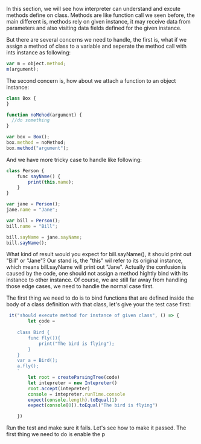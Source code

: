 In this section, we will see how interpreter can understand and excute methods define on class. Methods are like function call we seen before, the main different is, methods rely on given instance, it may receive data
from parameters and also visiting data fields defined for the given instance. 

But there are several concerns we need to handle, the first is, what if we assign a method of class to a variable and seperate the method call with ints instance as following:

```js
var m = object.method;
m(argument);
```

The second concern is, how about we attach a function to an object instance:

```js
class Box {
}

function noMehod(argument) {
  //do something
}

var box = Box();
box.method = noMethod;
box.method("argument");
```

And we have more tricky case to handle like following:
```js
class Person {
    func sayName() {
        print(this.name);
    }
}

var jane = Person();
jane.name = "Jane";

var bill = Person();
bill.name = "Bill";

bill.sayName = jane.sayName;
bill.sayName();
```
What kind of result would you expect for bill.sayName(), it should print out "Bill" or "Jane"? Our stand is, the "this" wil refer to its original instance, which means bill.sayName will print out "Jane". Actually the
confusion is caused by the code, one should not assign a method hightly bind with its instance to other instance. Of course, we are still far away from handling those edge cases, we need to handle the normal case first.

The first thing we need to do is to bind functions that are defined inside the body of a class definition with that class, let's give your the test case first:
```js
 it("should execute method for instance of given class", () => {
        let code =
            `
    class Bird {
        func fly()){
            print("The bird is flying");
        }
    }
    var a = Bird();
    a.fly();
    `
        let root = createParsingTree(code)
        let intepreter = new Intepreter()
        root.accept(intepreter)
        console = intepreter.runTime.console
        expect(console.length).toEqual(1)
        expect(console[0]).toEqual("The bird is flying")

    })
```
Run the test and make sure it fails. Let's see how to make it passed. The first thing we need to do is enable the p
